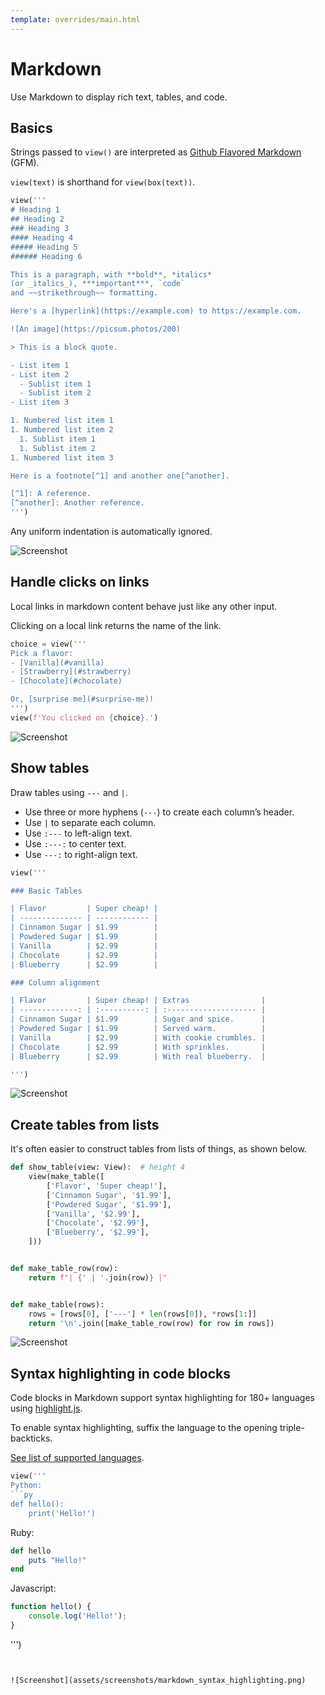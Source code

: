 ```yaml
---
template: overrides/main.html
---
```

# Markdown

Use Markdown to display rich text, tables, and code.

## Basics

Strings passed to `view()` are interpreted as [Github Flavored Markdown](https://github.github.com/gfm/) (GFM).

`view(text)` is shorthand for `view(box(text))`.


```py
view('''
# Heading 1
## Heading 2
### Heading 3 
#### Heading 4
##### Heading 5 
###### Heading 6

This is a paragraph, with **bold**, *italics* 
(or _italics_), ***important***, `code`
and ~~strikethrough~~ formatting.

Here's a [hyperlink](https://example.com) to https://example.com.

![An image](https://picsum.photos/200)

> This is a block quote.

- List item 1
- List item 2
  - Sublist item 1
  - Sublist item 2
- List item 3

1. Numbered list item 1
1. Numbered list item 2
  1. Sublist item 1
  1. Sublist item 2
1. Numbered list item 3

Here is a footnote[^1] and another one[^another].

[^1]: A reference.
[^another]: Another reference.
''')
```


Any uniform indentation is automatically ignored.


![Screenshot](assets/screenshots/markdown_basic.png)


## Handle clicks on links

Local links in markdown content behave just like any other input.

Clicking on a local link returns the name of the link.


```py
choice = view('''
Pick a flavor:
- [Vanilla](#vanilla)
- [Strawberry](#strawberry)
- [Chocolate](#chocolate)

Or, [surprise me](#surprise-me)!
''')
view(f'You clicked on {choice}.')
```


![Screenshot](assets/screenshots/markdown_links.png)


## Show tables

Draw tables using `---` and `|`.

- Use three or more hyphens (`---`) to create each column’s header.
- Use `|` to separate each column.
- Use `:---` to left-align text.
- Use `:---:` to center text.
- Use `---:` to right-align text.


```py
view('''

### Basic Tables

| Flavor         | Super cheap! |
| -------------- | ------------ |
| Cinnamon Sugar | $1.99        |
| Powdered Sugar | $1.99        |
| Vanilla        | $2.99        |
| Chocolate      | $2.99        |
| Blueberry      | $2.99        |

### Column alignment

| Flavor         | Super cheap! | Extras                |
| -------------: | :----------: | :-------------------- |
| Cinnamon Sugar | $1.99        | Sugar and spice.      |
| Powdered Sugar | $1.99        | Served warm.          |
| Vanilla        | $2.99        | With cookie crumbles. |
| Chocolate      | $2.99        | With sprinkles.       |
| Blueberry      | $2.99        | With real blueberry.  |

''')
```


![Screenshot](assets/screenshots/markdown_table.png)


## Create tables from lists

It's often easier to construct tables from lists of things, as shown below.


```py
def show_table(view: View):  # height 4
    view(make_table([
        ['Flavor', 'Super cheap!'],
        ['Cinnamon Sugar', '$1.99'],
        ['Powdered Sugar', '$1.99'],
        ['Vanilla', '$2.99'],
        ['Chocolate', '$2.99'],
        ['Blueberry', '$2.99'],
    ]))


def make_table_row(row):
    return f"| {' | '.join(row)} |"


def make_table(rows):
    rows = [rows[0], ['---'] * len(rows[0]), *rows[1:]]
    return '\n'.join([make_table_row(row) for row in rows])
```


![Screenshot](assets/screenshots/show_table.png)


## Syntax highlighting in code blocks

Code blocks in Markdown support syntax highlighting for 180+ languages using [highlight.js](https://highlightjs.org/).

To enable syntax highlighting, suffix the language to the opening triple-backticks.

[See list of supported languages](https://github.com/highlightjs/highlight.js/blob/main/SUPPORTED_LANGUAGES.md).


```py
view('''
Python:
```py
def hello():
    print('Hello!')
```

Ruby:
```rb
def hello
    puts "Hello!"
end
```

Javascript:
```js
function hello() {
    console.log('Hello!');
}
```
''')
```


![Screenshot](assets/screenshots/markdown_syntax_highlighting.png)
